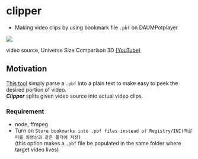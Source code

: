 # clipper
- Making video clips by using bookmark file `.pbf` on DAUMPotplayer

<img src="https://raw.githubusercontent.com/Sessho-maru/clipper/main/example.gif" />

video source, Universe Size Comparison 3D [(YouTube)](https://www.youtube.com/watch?v=i93Z7zljQ7I)

## Motivation
[This tool](https://github.com/Sessho-maru/pbfWalker) simply parse a `.pbf` into a plain text to make easy to peek the desired portion of video.<br/>
***Clipper*** splits given video source into actual video clips.

### Requirement
- node, ffmpeg
- Turn on `Store bookmarks into .pbf files instead of Registry/INI(책갈피를 동영상과 같은 폴더에 저장)`</br>(this option makes a `.pbf` file be populated in the same folder where target video lives)